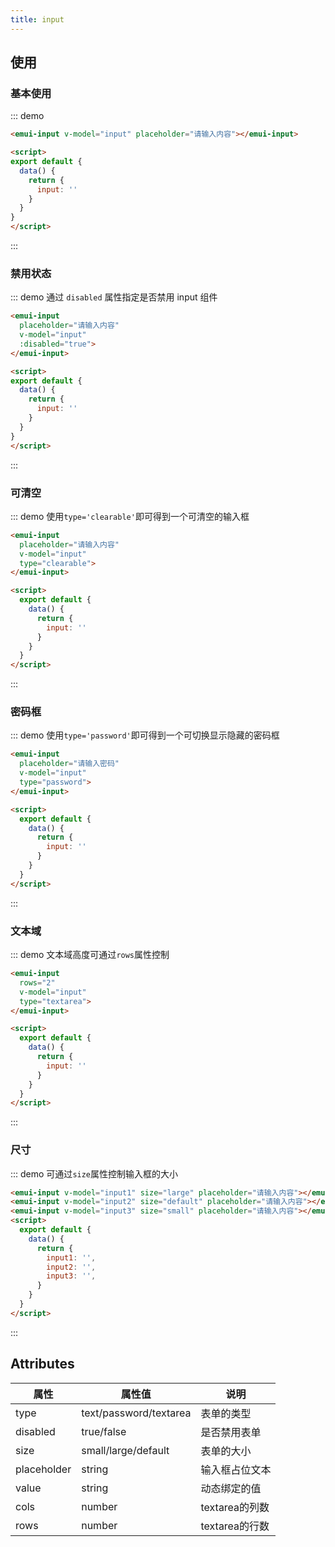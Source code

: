 ```yaml
---
title: input
---
```


## 使用

### 基本使用
::: demo
```html
<emui-input v-model="input" placeholder="请输入内容"></emui-input>

<script>
export default {
  data() {
    return {
      input: ''
    }
  }
}
</script>
```
:::

### 禁用状态
::: demo 通过 `disabled` 属性指定是否禁用 input 组件
```html
<emui-input
  placeholder="请输入内容"
  v-model="input"
  :disabled="true">
</emui-input>

<script>
export default {
  data() {
    return {
      input: ''
    }
  }
}
</script>
```
:::

### 可清空 
::: demo 使用`type='clearable'`即可得到一个可清空的输入框
```html
<emui-input
  placeholder="请输入内容"
  v-model="input"
  type="clearable">
</emui-input>

<script>
  export default {
    data() {
      return {
        input: ''
      }
    }
  }
</script>
```
:::
### 密码框
::: demo 使用`type='password'`即可得到一个可切换显示隐藏的密码框
```html
<emui-input
  placeholder="请输入密码"
  v-model="input"
  type="password">
</emui-input>

<script>
  export default {
    data() {
      return {
        input: ''
      }
    }
  }
</script>
```
:::

### 文本域
::: demo  文本域高度可通过`rows`属性控制
```html
<emui-input
  rows="2"
  v-model="input"
  type="textarea">
</emui-input>

<script>
  export default {
    data() {
      return {
        input: ''
      }
    }
  }
</script>
```
:::

### 尺寸
::: demo  可通过`size`属性控制输入框的大小
```html
<emui-input v-model="input1" size="large" placeholder="请输入内容"></emui-input>
<emui-input v-model="input2" size="default" placeholder="请输入内容"></emui-input>
<emui-input v-model="input3" size="small" placeholder="请输入内容"></emui-input>
<script>
  export default {
    data() {
      return {
        input1: '',
        input2: '',
        input3: '',
      }
    }
  }
</script>
```
:::

## Attributes

| 属性        | 属性值                 | 说明           |
| ----------- | ---------------------- | -------------- |
| type        | text/password/textarea | 表单的类型     |
| disabled    | true/false             | 是否禁用表单   |
| size        | small/large/default    | 表单的大小     |
| placeholder | string                 | 输入框占位文本 |
| value       | string                 | 动态绑定的值   |
| cols        | number                 | textarea的列数 |
| rows        | number                 | textarea的行数 |